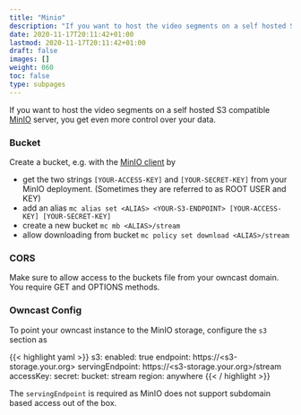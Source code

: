 ```yaml
---
title: "Minio"
description: "If you want to host the video segments on a self hosted S3 compatible [MinIO](https://min.io/) server, you get even more control over your data."
date: 2020-11-17T20:11:42+01:00
lastmod: 2020-11-17T20:11:42+01:00
draft: false
images: []
weight: 060
toc: false
type: subpages
---
```


If you want to host the video segments on a self hosted S3 compatible [MinIO](https://min.io/) server, you get even more control over your data.

### Bucket

Create a bucket, e.g. with the [MinIO client](https://docs.min.io/docs/minio-client-complete-guide.html) by

* get the two strings `[YOUR-ACCESS-KEY]` and `[YOUR-SECRET-KEY]` from your MinIO deployment. (Sometimes they are referred to as ROOT USER and KEY)
* add an alias `mc alias set <ALIAS> <YOUR-S3-ENDPOINT> [YOUR-ACCESS-KEY] [YOUR-SECRET-KEY]`
* create a new bucket `mc mb <ALIAS>/stream`
* allow downloading from bucket `mc policy set download <ALIAS>/stream`

### CORS

Make sure to allow access to the buckets file from your owncast domain. 
You require GET and OPTIONS methods.

### Owncast Config

To point your owncast instance to the MinIO storage, configure the `s3` section as

{{< highlight yaml >}}
s3:
  enabled: true
  endpoint: https://<s3-storage.your.org>
  servingEndpoint: https://<s3-storage.your.org>/stream
  accessKey: <KEY>
  secret: <SECRET>
  bucket: stream 
  region: anywhere
{{< / highlight >}}

The `servingEndpoint` is required as MinIO does not support subdomain based access out of the box. 

